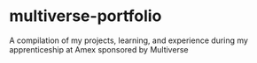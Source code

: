# multiverse-portfolio
A compilation of my projects, learning, and experience during my apprenticeship at Amex sponsored by Multiverse
